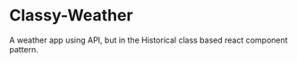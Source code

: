 # Classy-Weather

A weather app using API, but in the Historical class based react component pattern.
